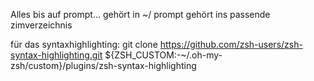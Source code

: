 Alles bis auf prompt... gehört in ~/
prompt gehört ins passende zimverzeichnis

für das syntaxhighlighting:
git clone https://github.com/zsh-users/zsh-syntax-highlighting.git ${ZSH_CUSTOM:-~/.oh-my-zsh/custom}/plugins/zsh-syntax-highlighting
